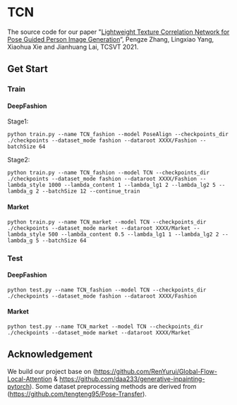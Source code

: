# TCN
The source code for our paper "[Lightweight Texture Correlation Network for Pose Guided Person Image Generation](https://ieeexplore.ieee.org/abstract/document/9631236)“, Pengze Zhang, Lingxiao Yang, Xiaohua Xie and Jianhuang Lai, TCSVT 2021.


## Get Start

### Train
#### DeepFashion
Stage1:
``` 
python train.py --name TCN_fashion --model PoseAlign --checkpoints_dir ./checkpoints --dataset_mode fashion --dataroot XXXX/Fashion --batchSize 64 
```
Stage2:
``` 
python train.py --name TCN_fashion --model TCN --checkpoints_dir ./checkpoints --dataset_mode fashion --dataroot XXXX/Fashion --lambda_style 1000 --lambda_content 1 --lambda_lg1 2 --lambda_lg2 5 --lambda_g 2 --batchSize 12 --continue_train
``` 

#### Market
``` 
python train.py --name TCN_market --model TCN --checkpoints_dir ./checkpoints --dataset_mode market --dataroot XXXX/Market --lambda_style 500 --lambda_content 0.5 --lambda_lg1 1 --lambda_lg2 2 --lambda_g 5 --batchSize 64
``` 

### Test
#### DeepFashion
``` 
python test.py --name TCN_fashion --model TCN --checkpoints_dir ./checkpoints --dataset_mode fashion --dataroot XXXX/Fashion
``` 
#### Market
``` 
python test.py --name TCN_market --model TCN --checkpoints_dir ./checkpoints --dataset_mode market --dataroot XXXX/Market 
``` 


## Acknowledgement 

We build our project base on (https://github.com/RenYurui/Global-Flow-Local-Attention & https://github.com/daa233/generative-inpainting-pytorch). Some dataset preprocessing methods are derived from (https://github.com/tengteng95/Pose-Transfer).

